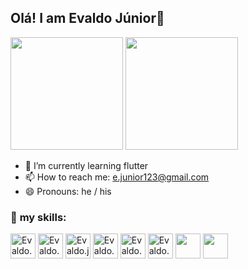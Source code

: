 ## Olá! I am Evaldo Júnior👋

<div>
  <img height="180em" src="https://github-readme-stats.vercel.app/api?username=underlinejunior&show_icons=true&theme=merko"/>
   <img height="180em" src="https://github-readme-stats.vercel.app/api/top-langs/?username=underlinejunior&layout=compact&theme=merko"/>
</div>

- 🌱 I’m currently learning flutter
- 📫 How to reach me: e.junior123@gmail.com
- 😄 Pronouns: he / his

 ### 🔧 **my skills:**
<div style="display:inline-block">
   <img align="center" height="40" alt="Evaldo.html" src="https://cdn.jsdelivr.net/gh/devicons/devicon/icons/html5/html5-original.svg" />
   <img align="center" height="40" alt="Evaldo.css" src="https://cdn.jsdelivr.net/gh/devicons/devicon/icons/css3/css3-original.svg" />
   <img align="center" height="40" alt="Evaldo.js" src="https://cdn.jsdelivr.net/gh/devicons/devicon/icons/javascript/javascript-original.svg" />
   <img align="center" height="40" alt="Evaldo.react" src="https://cdn.jsdelivr.net/gh/devicons/devicon/icons/react/react-original.svg" />
   <img align="center" height="40" alt="Evaldo.typescript" src="https://cdn.jsdelivr.net/gh/devicons/devicon/icons/typescript/typescript-original.svg" />
   <img align="center" height="40" alt="Evaldo.flutter" src="https://cdn.jsdelivr.net/gh/devicons/devicon/icons/flutter/flutter-original.svg" />
   <img align="center" height="40 alt="Evaldo.node" src="https://cdn.jsdelivr.net/gh/devicons/devicon/icons/nodejs/nodejs-original.svg" />
   <img align="center" height="40 alt="Evaldo.java" src="https://cdn.jsdelivr.net/gh/devicons/devicon/icons/java/java-original.svg" />                                                                                                                                       
          
  </div>       
